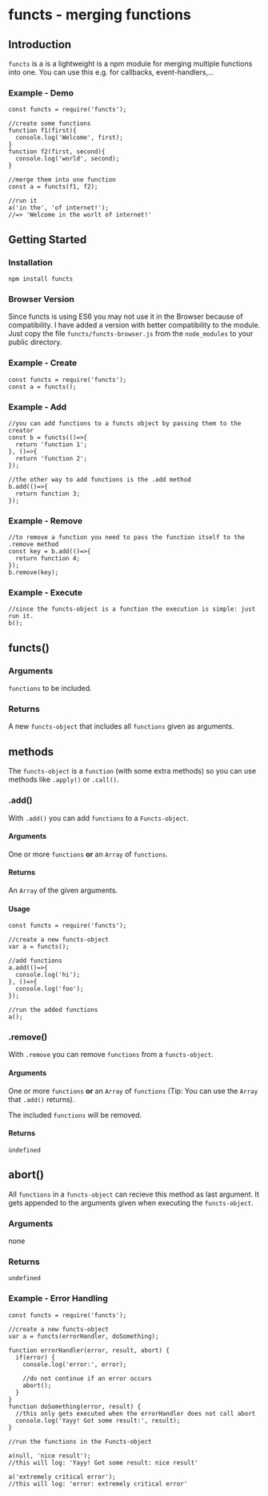 # functs - merging functions
## Introduction
`functs` is a is a lightweight is a npm module for merging multiple functions into one.
You can use this e.g. for callbacks, event-handlers,...
### Example - Demo
```
const functs = require('functs');

//create some functions
function f1(first){
  console.log('Welcome', first);
}
function f2(first, second){
  console.log('world', second);
}

//merge them into one function
const a = functs(f1, f2);

//run it
a('in the', 'of internet!');
//=> 'Welcome in the worlt of internet!'
```
## Getting Started
### Installation
```npm install functs```
### Browser Version
Since functs is using ES6 you may not use it in the Browser because of compatibility.
I have added a version with better compatibility to the module.
Just copy the file `functs/functs-browser.js` from the `node_modules` to your public directory.
### Example - Create
```
const functs = require('functs');
const a = functs();
```
### Example - Add
```
//you can add functions to a functs object by passing them to the creator
const b = functs(()=>{
  return 'function 1';
}, ()=>{
  return 'function 2';
});

//the other way to add functions is the .add method
b.add(()=>{
  return function 3;
});
```
### Example - Remove
```
//to remove a function you need to pass the function itself to the .remove method
const key = b.add(()=>{
  return function 4;
});
b.remove(key);
```
### Example - Execute
```
//since the functs-object is a function the execution is simple: just run it.
b();
```
## functs()
### Arguments
`functions` to be included.
### Returns
A new `functs-object` that includes all `functions` given as arguments.
## methods
The `functs-object` is a `function` (with some extra methods) so you can use methods like `.apply()` or `.call()`.
### .add()
With `.add()` you can add `functions` to a `Functs-object`.
#### Arguments
One or more `functions`
**or**
an `Array` of `functions`.
#### Returns
An `Array` of the given arguments.
#### Usage
```
const functs = require('functs');

//create a new functs-object
var a = functs();

//add functions
a.add(()=>{
  console.log('hi');
}, ()=>{
  console.log('foo');
});

//run the added functions
a();
```
### .remove()
With `.remove` you can remove `functions` from a `functs-object`.
#### Arguments
One or more `functions`
**or**
an `Array` of `functions` 
(Tip: You can use the `Array` that `.add()` returns).

The included `functions` will be removed.
#### Returns
`ùndefined`

## abort()
All `functions` in a `functs-object` can recieve this method as last argument. 
It gets appended to the arguments given when executing the `functs-object`.
### Arguments
none
### Returns
`undefined`
### Example - Error Handling
```
const functs = require('functs');

//create a new functs-object
var a = functs(errorHandler, doSomething);

function errorHandler(error, result, abort) {
  if(error) {
    console.log('error:', error);
    
    //do not continue if an error occurs
    abort();
  }
}
function doSomething(error, result) {
  //this only gets executed when the errorHandler does not call abort
  console.log('Yayy! Got some result:', result);
}

//run the functions in the Functs-object

a(null, 'nice result');
//this will log: 'Yayy! Got some result: nice result'

a('extremely critical error');
//this will log: 'error: extremely critical error'
```
